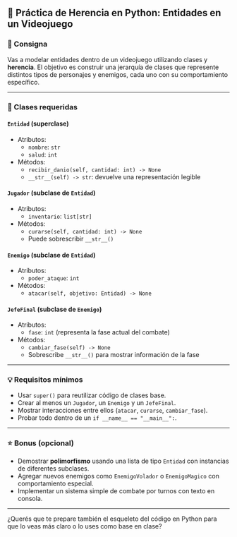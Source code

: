 ## 🐍 Práctica de Herencia en Python: Entidades en un Videojuego

### 🎯 Consigna

Vas a modelar entidades dentro de un videojuego utilizando clases y **herencia**. El objetivo es construir una jerarquía de clases que represente distintos tipos de personajes y enemigos, cada uno con su comportamiento específico.

---

### 🧱 Clases requeridas

#### `Entidad` (superclase)
- Atributos:
  - `nombre`: `str`
  - `salud`: `int`
- Métodos:
  - `recibir_danio(self, cantidad: int) -> None`
  - `__str__(self) -> str`: devuelve una representación legible

#### `Jugador` (subclase de `Entidad`)
- Atributos:
  - `inventario`: `list[str]`
- Métodos:
  - `curarse(self, cantidad: int) -> None`
  - Puede sobrescribir `__str__()`

#### `Enemigo` (subclase de `Entidad`)
- Atributos:
  - `poder_ataque`: `int`
- Métodos:
  - `atacar(self, objetivo: Entidad) -> None`

#### `JefeFinal` (subclase de `Enemigo`)
- Atributos:
  - `fase`: `int` (representa la fase actual del combate)
- Métodos:
  - `cambiar_fase(self) -> None`
  - Sobrescribe `__str__()` para mostrar información de la fase

---

### 💡 Requisitos mínimos

- Usar `super()` para reutilizar código de clases base.
- Crear al menos un `Jugador`, un `Enemigo` y un `JefeFinal`.
- Mostrar interacciones entre ellos (`atacar`, `curarse`, `cambiar_fase`).
- Probar todo dentro de un `if __name__ == "__main__":`.

---

### ⭐ Bonus (opcional)

- Demostrar **polimorfismo** usando una lista de tipo `Entidad` con instancias de diferentes subclases.
- Agregar nuevos enemigos como `EnemigoVolador` o `EnemigoMagico` con comportamiento especial.
- Implementar un sistema simple de combate por turnos con texto en consola.

---

¿Querés que te prepare también el esqueleto del código en Python para que lo veas más claro o lo uses como base en clase?
